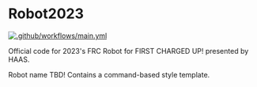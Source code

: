 # Robot2023
[![.github/workflows/main.yml](https://github.com/Team5599/Robot2023/actions/workflows/main.yml/badge.svg)](https://github.com/Team5599/Robot2023/actions/workflows/main.yml)

Official code for 2023's FRC Robot for FIRST CHARGED UP! presented by HAAS.

Robot name TBD!
Contains a command-based style template.
